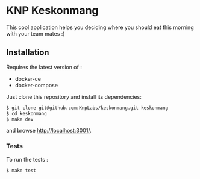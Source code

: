 # KNP Keskonmang

This cool application helps you deciding where you should eat this morning with
your team mates :)

## Installation

Requires the latest version of :
- docker-ce
- docker-compose

Just clone this repository and install its dependencies:

```bash
$ git clone git@github.com:KnpLabs/keskonmang.git keskonmang
$ cd keskonmang
$ make dev
```

and browse [http://localhost:3001/](http://localhost:3001/).

### Tests

To run the tests :
```bash
$ make test
```
